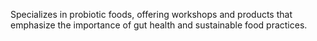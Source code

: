 Specializes in probiotic foods, offering workshops and products that emphasize the importance of gut health and sustainable food practices.